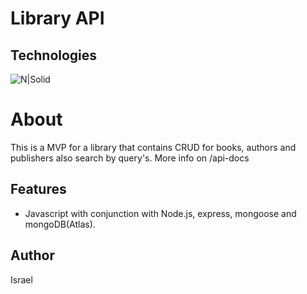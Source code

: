 # Library API

## Technologies

![N|Solid](https://img.shields.io/badge/JavaScript-F7DF1E?style=for-the-badge&logo=javascript&logoColor=black)

# About

This is a MVP for a library that contains CRUD for books, authors and publishers also search by query's.
More info on /api-docs

## Features

- Javascript with conjunction with Node.js, express, mongoose and mongoDB(Atlas).

## Author

Israel
